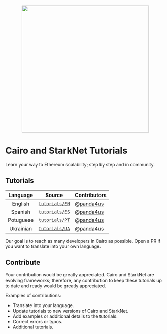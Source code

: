 <p align="center">
    <br>
    <img src="tutorials/imgs/walking_with_starknet_banner.png" width="400"/>
    <br>
<p>

# Cairo and StarkNet Tutorials

Learn your way to Ethereum scalability; step by step and in community.

## Tutorials

|  Language |                                                     Source                                                     | Contributors                                    |
|:---------:|:--------------------------------------------------------------------------------------------------------------:|-------------------------------------------------|
|  English  |  [ `tutorials/EN` ](https://github.com/starknet-edu/walking-with-starknet/tree/master/tutorials/tutorials/EN) | @[panda4us](https://github.com/panda4us)  |
|  Spanish  | [ `tutorials/ES` ](https://github.com/starknet-edu/walking-with-starknet/tree/master/tutorials/tutorials/ES) | @[panda4us](https://github.com/panda4us)  |
| Potuguese | [ `tutorials/PT` ](https://github.com/starknet-edu/walking-with-starknet/tree/master/tutorials/tutorials/PT) | @[panda4us](https://github.com/panda4us)  |
| Ukrainian | [ `tutorials/UA` ](https://github.com/starknet-edu/walking-with-starknet/tree/master/tutorials/tutorials/PT) | @[panda4us](https://github.com/panda4us)  |

Our goal is to reach as many developers in Cairo as possible. Open a PR if you want to translate into your own language.

## Contribute

Your contribution would be greatly appreciated. Cairo and StarkNet are evolving frameworks; therefore, any contribution to keep these tutorials up to date and ready would be greatly appreciated.

Examples of contributions:
* Translate into your language.
* Update tutorials to new versions of Cairo and StarkNet.
* Add examples or additional details to the tutorials.
* Correct errors or typos.
* Additional tutorials.

